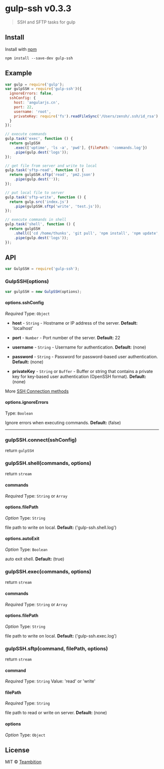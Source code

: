 # gulp-ssh v0.3.3

> SSH and SFTP tasks for gulp


## Install

Install with [npm](https://npmjs.org/package/gulp-ssh)

```
npm install --save-dev gulp-ssh
```


## Example

```js
var gulp = require('gulp');
var gulpSSH = require('gulp-ssh')({
  ignoreErrors: false,
  sshConfig: {
    host: 'angularjs.cn',
    port: 22,
    username: 'root',
    privateKey: require('fs').readFileSync('/Users/zensh/.ssh/id_rsa')
  }
});

// execute commands
gulp.task('exec', function () {
  return gulpSSH
    .exec(['uptime', 'ls -a', 'pwd'], {filePath: 'commands.log'})
    .pipe(gulp.dest('logs'));
});

// get file from server and write to local
gulp.task('sftp-read', function () {
  return gulpSSH.sftp('read', 'pm2.json')
    .pipe(gulp.dest(''));
});

// put local file to server
gulp.task('sftp-write', function () {
  return gulp.src('index.js')
    .pipe(gulpSSH.sftp('write', 'test.js'));
});

// execute commands in shell
gulp.task('shell', function () {
  return gulpSSH
    .shell(['cd /home/thunks', 'git pull', 'npm install', 'npm update', 'npm test'], {filePath: 'shell.log'})
    .pipe(gulp.dest('logs'));
});
```

## API

```js
var GulpSSH = require('gulp-ssh');
```

### GulpSSH(options)

```js
var gulpSSH = new GulpSSH(options);
```

#### options.sshConfig

*Required*
Type: `Object`

* **host** - `String` - Hostname or IP address of the server. **Default:** 'localhost'

* **port** - `Number` - Port number of the server. **Default:** 22

* **username** - `String` - Username for authentication. **Default:** (none)

* **password** - `String` - Password for password-based user authentication. **Default:** (none)

* **privateKey** - `String` or `Buffer` - Buffer or string that contains a private key for key-based user authentication (OpenSSH format). **Default:** (none)

More [SSH Connection methods](https://github.com/mscdex/ssh2#connection-methods)

#### options.ignoreErrors

Type: `Boolean`

Ignore errors when executing commands. **Default:** (false)

*****

### gulpSSH.connect(sshConfig)

return `gulpSSH`

### gulpSSH.shell(commands, options)

return `stream`

#### commands

*Required*
Type: `String` or `Array`

#### options.filePath

*Option*
Type: `String`

file path to write on local. **Default:** ('gulp-ssh.shell.log')

#### options.autoExit

*Option*
Type: `Boolean`

auto exit shell. **Default:** (true)

### gulpSSH.exec(commands, options)

return `stream`

#### commands

*Required*
Type: `String` or `Array`

#### options.filePath

*Option*
Type: `String`

file path to write on local. **Default:** ('gulp-ssh.exec.log')


### gulpSSH.sftp(command, filePath, options)

return `stream`

#### command

*Required*
Type: `String`
Value: 'read' or 'write'

#### filePath

*Required*
Type: `String`

file path to read or write on server. **Default:** (none)

#### options

*Option*
Type: `Object`

## License

MIT © [Teambition](http://teambition.com)
